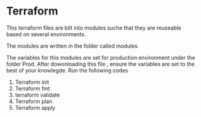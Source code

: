 # Terraform
 This terraform files are bilt into modules suche that they are reuseable based on several environments.

 The modules  are written  in the folder called modules.

 The  variables  for this  modules  are set  for production environment under the folder Prod.
 After dowonloading this file ,  ensure  the variables are set  to the best of your knowlegde.
 Run the following codes 
 1. Terraform init
 2. Terraform fmt 
 3. terraform validate
 4. Terraform plan
 5. Terraform apply 